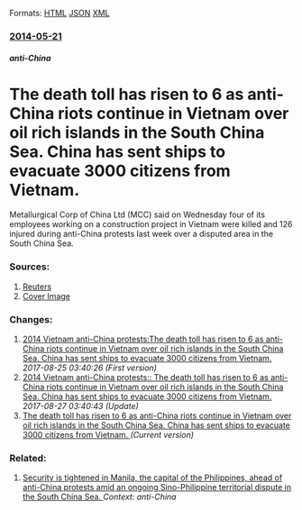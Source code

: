 
Formats: [HTML](/news/2014/05/21/the-death-toll-has-risen-to-6-as-anti-china-riots-continue-in-vietnam-over-oil-rich-islands-in-the-south-china-sea-china-has-sent-ships-to.html)  [JSON](/news/2014/05/21/the-death-toll-has-risen-to-6-as-anti-china-riots-continue-in-vietnam-over-oil-rich-islands-in-the-south-china-sea-china-has-sent-ships-to.json)  [XML](/news/2014/05/21/the-death-toll-has-risen-to-6-as-anti-china-riots-continue-in-vietnam-over-oil-rich-islands-in-the-south-china-sea-china-has-sent-ships-to.xml)  

### [2014-05-21](/news/2014/05/21/index.md)

##### anti-China
# The death toll has risen to 6 as anti-China riots continue in Vietnam over oil rich islands in the South China Sea. China has sent ships to evacuate 3000 citizens from Vietnam. 

Metallurgical Corp of China Ltd (MCC) said on Wednesday four of its employees working on a construction project in Vietnam were killed and 126 injured during anti-China protests last week over a disputed area in the South China Sea.


### Sources:

1. [Reuters](https://www.reuters.com/article/2014/05/21/us-metallurgical-cn-vietnam-idUSBREA4K02720140521)
1. [Cover Image](https://s4.reutersmedia.net/resources_v2/images/rcom-default.png)

### Changes:

1. [2014 Vietnam anti-China protests:The death toll has risen to 6 as anti-China riots continue in Vietnam over oil rich islands in the South China Sea. China has sent ships to evacuate 3000 citizens from Vietnam. ](/news/2014/05/21/2014-vietnam-anti-china-protests-pthe-death-toll-has-risen-to-6-as-anti-china-riots-continue-in-vietnam-over-oil-rich-islands-in-the-south-c.md) _2017-08-25 03:40:26 (First version)_
2. [2014 Vietnam anti-China protests:: The death toll has risen to 6 as anti-China riots continue in Vietnam over oil rich islands in the South China Sea. China has sent ships to evacuate 3000 citizens from Vietnam. ](/news/2014/05/21/2014-vietnam-anti-china-protests-the-death-toll-has-risen-to-6-as-anti-china-riots-continue-in-vietnam-over-oil-rich-islands-in-the-south.md) _2017-08-27 03:40:43 (Update)_
2. [The death toll has risen to 6 as anti-China riots continue in Vietnam over oil rich islands in the South China Sea. China has sent ships to evacuate 3000 citizens from Vietnam. ](/news/2014/05/21/the-death-toll-has-risen-to-6-as-anti-china-riots-continue-in-vietnam-over-oil-rich-islands-in-the-south-china-sea-china-has-sent-ships-to.md) _(Current version)_

### Related:

1. [Security is tightened in Manila, the capital of the Philippines, ahead of anti-China protests amid an ongoing Sino-Philippine territorial dispute in the South China Sea. ](/news/2012/05/11/security-is-tightened-in-manila-the-capital-of-the-philippines-ahead-of-anti-china-protests-amid-an-ongoing-sino-philippine-territorial-di.md) _Context: anti-China_
